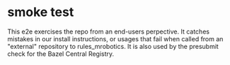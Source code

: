 # smoke test

This e2e exercises the repo from an end-users perpective.
It catches mistakes in our install instructions, or usages that fail when called from an "external" repository to rules_mrobotics.
It is also used by the presubmit check for the Bazel Central Registry.

